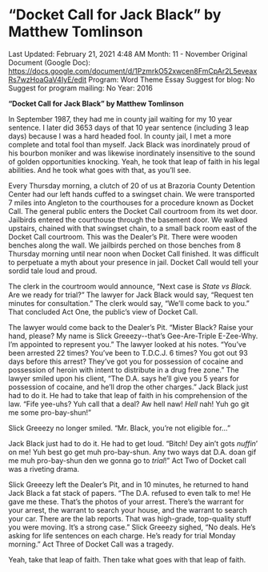# “Docket Call for Jack Black” by Matthew Tomlinson

Last Updated: February 21, 2021 4:48 AM
Month: 11 - November
Original Document (Google Doc): https://docs.google.com/document/d/1PzmrkO52xwcen8FmCpAr2L5eveaxRs7wzHoaGaV4IyE/edit
Program: Word Theme Essay
Suggest for blog: No
Suggest for program mailing: No
Year: 2016

**“Docket Call for Jack Black” by Matthew Tomlinson**

In September 1987, they had me in county jail waiting for my 10 year sentence. I later did 3653 days of that 10 year sentence (including 3 leap days) because I was a hard headed fool. In county jail, I met a more complete and total fool than myself. Jack Black was inordinately proud of his bourbon moniker and was likewise inordinately insensitive to the sound of golden opportunities knocking. Yeah, he took that leap of faith in his legal abilities. And he took what goes with that, as you’ll see.

Every Thursday morning, a clutch of 20 of us at Brazoria County Detention Center had our left hands cuffed to a swingset chain. We were transported 7 miles into Angleton to the courthouses for a procedure known as Docket Call. The general public enters the Docket Call courtroom from its wet door. Jailbirds entered the courthouse through the basement door. We walked upstairs, chained with that swingset chain, to a small back room east of the Docket Call courtroom. This was the Dealer’s Pit. There were wooden benches along the wall. We jailbirds perched on those benches from 8 Thursday morning until near noon when Docket Call finished. It was difficult to perpetuate a myth about your presence in jail. Docket Call would tell your sordid tale loud and proud.

The clerk in the courtroom would announce, “Next case is *State vs Black.* Are we ready for trial?” The lawyer for Jack Black would say, “Request ten minutes for consultation.” The clerk would say, “We’ll come back to you.” That concluded Act One, the public’s view of Docket Call.

The lawyer would come back to the Dealer’s Pit. “Mister Black? Raise your hand, please? My name is Slick Greeezy--that’s Gee-Are-Triple E-Zee-Why. I’m appointed to represent you.” The lawyer looked at his notes. “You’ve been arrested 22 times? You’ve been to T.D.C.J. 6 times? You got out 93 days before this arrest? They’ve got you for possession of cocaine and possession of heroin with intent to distribute in a drug free zone.” The lawyer smiled upon his client, “The D.A. says he’ll give you 5 years for possession of cocaine, and he’ll drop the other charges.”	Jack Black just had to do it. He had to take that leap of faith in his comprehension of the law. “Fife yee-uhs? Yuh call that a deal? Aw hell naw! *Hell* nah! Yuh go git me some pro-bay-shun!”

Slick Greeezy no longer smiled. “Mr. Black, you’re not eligible for…”

Jack Black just had to do it. He had to get loud. “Bitch! Dey ain’t gots *nuffin*’ on me! Yuh best go get muh pro-bay-shun. Any two ways dat D.A. doan gif me muh pro-bay-shun den we gonna go to *trial*!” Act Two of Docket call was a riveting drama.

Slick Greeezy left the Dealer’s Pit, and in 10 minutes, he returned to hand Jack Black a fat stack of papers. “The D.A. refused to even talk to me! He gave me these. That’s the photos of your arrest. There’s the warrant for your arrest, the warrant to search your house, and the warrant to search your car. There are the lab reports. That was high-grade, top-quality stuff you were moving. It’s a strong case.” Slick Greeezy sighed, “No deals. He’s asking for life sentences on each charge. He’s ready for trial Monday morning.” Act Three of Docket Call was a tragedy.

Yeah, take that leap of faith. Then take what goes with that leap of faith.